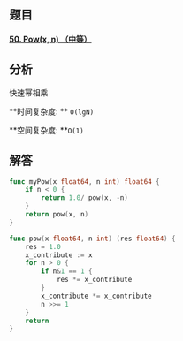 ## 题目

#### [50. Pow(x, n) （中等）](https://leetcode-cn.com/problems/powx-n/)

## 分析

快速幂相乘

**时间复杂度: ** `O(lgN)`

**空间复杂度:  **`O(1)`

## 解答

```go
func myPow(x float64, n int) float64 {
    if n < 0 {
        return 1.0/ pow(x, -n)
    }
    return pow(x, n)
}

func pow(x float64, n int) (res float64) {
    res = 1.0
    x_contribute := x
    for n > 0 {
        if n&1 == 1 {
            res *= x_contribute
        }
        x_contribute *= x_contribute
        n >>= 1
    }
    return
}
```

